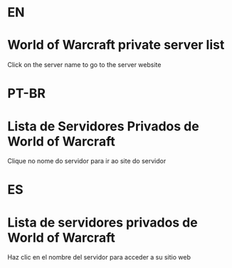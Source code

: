 # EN
# World of Warcraft private server list
Click on the server name to go to the server website

# PT-BR
# Lista de Servidores Privados de World of Warcraft
Clique no nome do servidor para ir ao site do servidor

# ES
# Lista de servidores privados de World of Warcraft
Haz clic en el nombre del servidor para acceder a su sitio web

